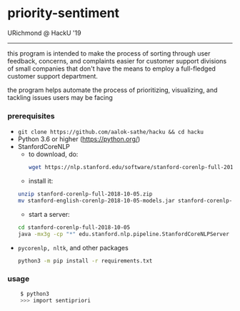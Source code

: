 # priority-sentiment
URichmond @ HackU '19

---
this program is intended to make the process of
sorting through user feedback, concerns, and
complaints easier for customer support divisions of
small companies that don't have the means to employ
a full-fledged customer support department.

the program helps automate the process of
prioritizing, visualizing, and tackling issues
users may be facing

### prerequisites
- `git clone https://github.com/aalok-sathe/hacku && cd hacku`
- Python 3.6 or higher (https://python.org/)
- StanfordCoreNLP
  - to download, do:
    ```bash
    wget https://nlp.stanford.edu/software/stanford-corenlp-full-2018-10-05.zip https://nlp.stanford.edu/software/stanford-english-corenlp-2018-10-05-models.jar```
  - install it:
  ```bash
  unzip stanford-corenlp-full-2018-10-05.zip
  mv stanford-english-corenlp-2018-10-05-models.jar stanford-corenlp-full-2018-10-05
  ```
  - start a server:
  ```bash
  cd stanford-corenlp-full-2018-10-05
  java -mx3g -cp "*" edu.stanford.nlp.pipeline.StanfordCoreNLPServer -timeout 10000
  ```
- `pycorenlp, nltk`, and other packages
  ```bash
  python3 -m pip install -r requirements.txt
  ```


### usage
```bash
    $ python3
    >>> import sentipriori
```
